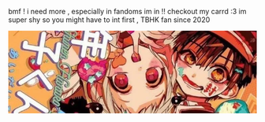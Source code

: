 bmf ! i need more , especially in fandoms im in !!
checkout my carrd :3
im super shy so you might have to int first ,
TBHK fan since 2020


![alt text](https://github.com/juniebugs/juniebugs/blob/2fba25060f4ec0b33daa3d9171fbfbc1d2a3b36c/tbhkbanner.webp)

